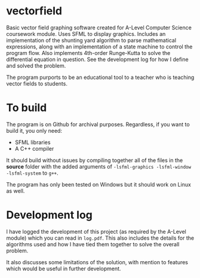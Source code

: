 # vectorfield
Basic vector field graphing software created for A-Level Computer Science coursework module. Uses SFML to display graphics. Includes an implementation of the shunting yard algorithm to parse mathematical expressions,
along with an implementation of a state machine to control the program flow. Also implements 4th-order Runge-Kutta to solve the differential equation in question. See the development log for how I define and solved the problem.

The program purports to be an educational tool to a teacher who is teaching vector fields to students.

# To build
The program is on Github for archival purposes. Regardless, if you want to build it, you only need:
- SFML libraries
- A C++ compiler

It should build without issues by compiling together all of the files in the **source** folder with the added arguments of `-lsfml-graphics -lsfml-window -lsfml-system` to `g++`.

The program has only been tested on Windows but it should work on Linux as well.

# Development log
I have logged the development of this project (as required by the A-Level module) which you can read in `log.pdf`. This also includes the details for the algorithms used and how I have tied them together to solve the overall problem.

It also discusses some limitations of the solution, with mention to features which would be useful in further development.

